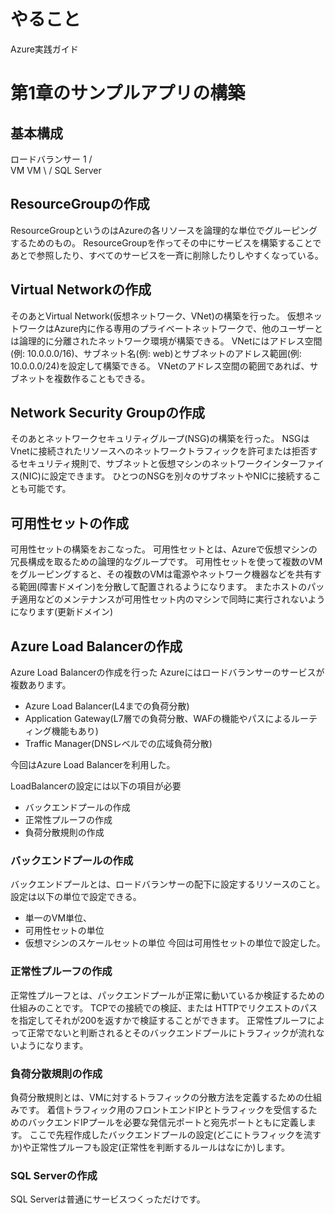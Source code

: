 # やること
Azure実践ガイド


# 第1章のサンプルアプリの構築

##  基本構成
ロードバランサー 1 
     /    \
    VM     VM
     \     /
    SQL Server

## ResourceGroupの作成
ResourceGroupというのはAzureの各リソースを論理的な単位でグルーピングするためのもの。
ResourceGroupを作ってその中にサービスを構築することであとで参照したり、すべてのサービスを一斉に削除したりしやすくなっている。

## Virtual Networkの作成
そのあとVirtual Network(仮想ネットワーク、VNet)の構築を行った。
仮想ネットワークはAzure内に作る専用のプライベートネットワークで、他のユーザーとは論理的に分離されたネットワーク環境が構築できる。
VNetにはアドレス空間(例: 10.0.0.0/16)、サブネット名(例: web)とサブネットのアドレス範囲(例: 10.0.0.0/24)を設定して構築できる。
VNetのアドレス空間の範囲であれば、サブネットを複数作ることもできる。

## Network Security Groupの作成
そのあとネットワークセキュリティグループ(NSG)の構築を行った。
NSGはVnetに接続されたリソースへのネットワークトラフィックを許可または拒否するセキュリティ規則で、サブネットと仮想マシンのネットワークインターファイス(NIC)に設定できます。
ひとつのNSGを別々のサブネットやNICに接続することも可能です。

## 可用性セットの作成
可用性セットの構築をおこなった。
可用性セットとは、Azureで仮想マシンの冗長構成を取るための論理的なグループです。
可用性セットを使って複数のVMをグルーピングすると、その複数のVMは電源やネットワーク機器などを共有する範囲(障害ドメイン)を分散して配置されるようになります。
またホストのパッチ適用などのメンテナンスが可用性セット内のマシンで同時に実行されないようになります(更新ドメイン)

## Azure Load Balancerの作成
Azure Load Balancerの作成を行った
Azureにはロードバランサーのサービスが複数あります。
- Azure Load Balancer(L4までの負荷分散)
- Application Gateway(L7層での負荷分散、WAFの機能やパスによるルーティング機能もあり)
- Traffic Manager(DNSレベルでの広域負荷分散)

今回はAzure Load Balancerを利用した。

LoadBalancerの設定には以下の項目が必要
- バックエンドプールの作成
- 正常性プルーフの作成
- 負荷分散規則の作成

### バックエンドプールの作成
バックエンドプールとは、ロードバランサーの配下に設定するリソースのこと。
設定は以下の単位で設定できる。
- 単一のVM単位、
- 可用性セットの単位
- 仮想マシンのスケールセットの単位
今回は可用性セットの単位で設定した。

### 正常性プルーフの作成
正常性プルーフとは、パックエンドプールが正常に動いているか検証するための仕組みのことです。
TCPでの接続での検証、または HTTPでリクエストのパスを指定してそれが200を返すかで検証することができます。
正常性プルーフによって正常でないと判断されるとそのバックエンドプールにトラフィックが流れないようになります。

### 負荷分散規則の作成
負荷分散規則とは、VMに対するトラフィックの分散方法を定義するための仕組みです。
着信トラフィック用のフロントエンドIPとトラフィックを受信するためのバックエンドIPプールを必要な発信元ポートと宛先ポートともに定義します。
ここで先程作成したバックエンドプールの設定(どこにトラフィックを流すか)や正常性プルーフも設定(正常性を判断するルールはなにか)します。

### SQL Serverの作成
SQL Serverは普通にサービスつくっただけです。



